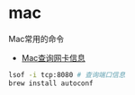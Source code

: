 # mac

Mac常用的命令

- [Mac查询网卡信息](https://www.jianshu.com/p/d5c0c5726cb0)

```sh
lsof -i tcp:8080 # 查询端口信息
brew install autoconf
```
